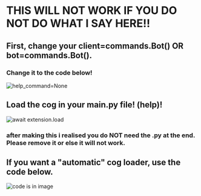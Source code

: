 # THIS WILL NOT WORK IF YOU DO NOT DO WHAT I SAY HERE!!

## First, change your client=commands.Bot() OR bot=commands.Bot().
### Change it to the code below!
![help_command=None](https://i.imgur.com/yaFaehm.png)

## Load the cog in your main.py file! (help)!
![await extension.load](https://i.imgur.com/O7KPBen.png)
### after making this i realised you do NOT need the .py at the end. Please remove it or else it will not work.

## If you want a "automatic" cog loader, use the code below.

![code is in image](https://i.imgur.com/rtKBEXv.png)
